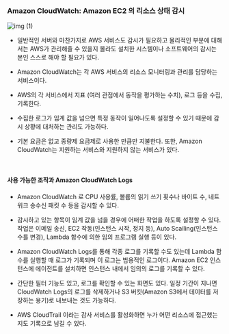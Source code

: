 ### Amazon CloudWatch: Amazon EC2 의 리소스 상태 감시

![img (1)](https://user-images.githubusercontent.com/50399804/135118078-9a05caf5-8b14-4813-ab41-322e439238d4.png)

- 일반적인 서버와 마찬가지로 AWS 서비스도 감시가 필요하고 물리적인 부분에 대해서는 AWS가 관리해줄 수 있을지 몰라도 설치한 시스템이나 소프트웨어의 감시는 본인 스스로 해야 할 필요가 있다.

- Amazon CloudWatch는 각 AWS 서비스의 리소스 모니터링과 관리를 담당하는 서비스이다.

- AWS의 각 서비스에서 지표 (여러 관점에서 동작을 평가하는 수치), 로그 등을 수집, 기록한다.

- 수집한 로그가 임계 값을 넘으면 특정 동작이 일어나도록 설정할 수 있기 때문에 감시 상황에 대처하는 관리도 가능하다.

- 기본 요금은 없고 종량제 요금제로 사용한 만큼만 지불한다. 또한, Amazon CloudWatch는 지원하는 서비스와 지원하지 않는 서비스가 있다.

<br>

#### 사용 가능한 조작과 Amazon CloudWatch Logs

- Amazon CloudWatch 로 CPU 사용률, 볼륨의 읽기 쓰기 횟수나 바이트 수, 네트워크 송수신 패킷 수 등을 감시할 수 있다.

- 감시하고 있는 항목이 임계 값을 넘을 경우에 어떠한 작업을 하도록 설정할 수 있다. 작업은 이메일 송신, EC2 작동(인스턴스 시작, 정지 등), Auto Scailing(인스턴스 수를 변경), Lambda 함수에 의한 임의 프로그램 실행 등이 있다.

- Amazon CloudWatch Logs를 통해 각종 로그를 기록할 수도 있는데 Lambda 함수를 실행할 때 로그가 기록되며 이 로그는 범용적인 로그이다. Amazon EC2 인스턴스에 에이전트를 설치하면 인스턴스 내에서 임의의 로그를 기록할 수 있다.

- 간단한 필터 기능도 있고, 로그를 확인할 수 있는 화면도 있다. 일정 기간이 지나면 CloudWatch Logs의 로그를 삭제하거나 S3 버킷(Amazon S3에서 데이터를 저장하는 용기)로 내보내는 것도 가능하다.

- AWS CloudTrail 이라는 감사 서비스를 활성화하면 누가 어떤 리소스에 접근했는지도 기록으로 남길 수 있다.
